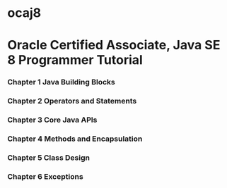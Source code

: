 # ocaj8
<h1>Oracle Certified Associate, Java SE 8 Programmer Tutorial</h1>

<h3>Chapter 1 Java Building Blocks</h3>
<h3>Chapter 2 Operators and Statements</h3>
<h3>Chapter 3 Core Java APIs</h3>
<h3>Chapter 4 Methods and Encapsulation</h3>
<h3>Chapter 5 Class Design</h3>
<h3>Chapter 6 Exceptions </h3>
